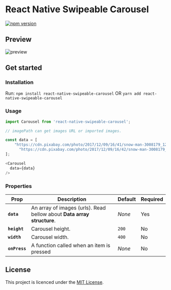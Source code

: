 # React Native Swipeable Carousel

[![npm version](https://img.shields.io/badge/npm%20package-v1.0.2-blue.svg)](https://www.npmjs.com/package/react-native-swipeable-carousel)

## Preview

![preview](https://ibb.co/19LcR5P)

## Get started

### Installation

Run: `npm install react-native-swipeable-carousel` OR
`yarn add react-native-swipeable-carousel`

### Usage

```javascript
import Carousel from 'react-native-swipeable-carousel';

// imagePath can get images URL or imported images.

const data = [
    "https://cdn.pixabay.com/photo/2017/12/09/16/41/snow-man-3008179_1280.jpg",
      "https://cdn.pixabay.com/photo/2017/12/09/16/42/snow-man-3008179_1280.jpg"
];

<Carousel
  data={data}
/>
```

### Properties
| Prop | Description | Default | Required
|---|---|---|---|
|**`data`**|An array of images (urls). Read bellow about **Data array structure**. |*None*|Yes|
|**`height`**|Carousel height.|`200`|No|
|**`width`**|Carousel width.|`400`|No|
|**`onPress`**|A function called when an item is pressed|*None*|No|



## License

This project is licenced under the [MIT License](http://opensource.org/licenses/mit-license.html).
